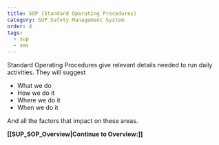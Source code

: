 ```yaml
---
title: SOP (Standard Operating Procedures)
category: SUP Safety Management System
order: 4
tags:
  - sup
  - sms
---
```

Standard Operating Procedures give  relevant details needed to run daily activities.
They will suggest
- What we do
- How we do it
- Where we do it
- When we do it

And all the factors that impact on these areas.

**[[SUP_SOP_Overview|Continue to Overview:]]**
